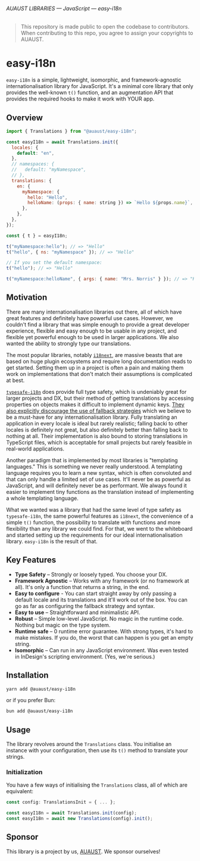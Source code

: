 ###### AUAUST LIBRARIES — JavaScript — easy-i18n

> This repository is made public to open the codebase to contributors.
> When contributing to this repo, you agree to assign your copyrights to AUAUST.

# easy-i18n

`easy-i18n` is a simple, lightweight, isomorphic, and framework-agnostic internationalisation library for JavaScript.
It's a minimal core library that only provides the well-known `t()` function, and an augmentation API that provides the required hooks to make it work with YOUR app.

## Overview

```js
import { Translations } from "@auaust/easy-i18n";

const easyI18n = await Translations.init({
  locales: {
    default: "en",
  },
  // namespaces: {
  //   default: "myNamespace",
  // },
  translations: {
    en: {
      myNamespace: {
        hello: "Hello",
        helloName: (props: { name: string }) => `Hello ${props.name}`,
      },
    },
  },
});

const { t } = easyI18n;

t("myNamespace:hello"); // => "Hello"
t("hello", { ns: "myNamespace" }); // => "Hello"

// If you set the default namespace:
t("hello"); // => "Hello"

t("myNamespace:helloName", { args: { name: "Mrs. Norris" } }); // => "Hello Mrs. Norris"
```

## Motivation

There are many internationalisation libraries out there, all of which have great features and definitely have powerful use cases. However, we couldn't find a library that was simple enough to provide a great developer experience, flexible and easy enough to be usable in any project, and flexible yet powerful enough to be used in larger applications. We also wanted the ability to strongly type our translations.

The most popular libraries, notably [`i18next`](https://www.i18next.com), are massive beasts that are based on huge plugin ecosystems and require long documentation reads to get started. Setting them up in a project is often a pain and making them work on implementations that don't match their assumptions is complicated at best.

[`typesafe-i18n`](https://github.com/ivanhofer/typesafe-i18n) does provide full type safety, which is undeniably great for larger projects and DX, but their method of getting translations by accessing properties on objects makes it difficult to implement dynamic keys. [They also explicitly discourage the use of fallback strategies](https://github.com/ivanhofer/typesafe-i18n#how-can-i-use-my-base-translation-as-a-fallback-for-other-locales) which we believe to be a must-have for any internationalisation library. Fully translating an application in every locale is ideal but rarely realistic; falling backi to other locales is definitely not great, but also definitely better than falling back to nothing at all. Their implementation is also bound to storing translations in TypeScript files, which is acceptable for small projects but rarely feasible in real-world applications.

Another paradigm that is implemented by most libraries is "templating languages." This is something we never really understood. A templating language requires you to learn a new syntax, which is often convoluted and that can only handle a limited set of use cases. It'll never be as powerful as JavaScript, and will definitely never be as performant. We always found it easier to implement tiny functions as the translation instead of implementing a whole templating language.

What we wanted was a library that had the same level of type safety as `typesafe-i18n`, the same powerful features as `i18next`, the convenience of a simple `t()` function, the possibility to translate with functions and more flexibility than any library we could find. For that, we went to the whiteboard and started setting up the requirements for our ideal internationalisation library. `easy-i18n` is the result of that.

## Key Features

- **Type Safety** – Strongly or loosely typed. You choose your DX.
- **Framework Agnostic** – Works with any framework (or no framework at all). It's only a function that returns a string, in the end.
- **Easy to configure** - You can start straight away by only passing a default locale and its translations and it'll work out of the box. You can go as far as configuring the fallback strategy and syntax.
- **Easy to use** – Straightforward and minimalistic API.
- **Robust** – Simple low-level JavaScript. No magic in the runtime code. Nothing but magic on the type system.
- **Runtime safe** – 0 runtime error guarantee. With strong types, it's hard to make mistakes. If you do, the worst that can happen is you get an empty string.
- **Isomorphic** – Can run in any JavaScript environment. Was even tested in InDesign's scripting environment. (Yes, we're serious.)

## Installation

```sh
yarn add @auaust/easy-i18n
```

or if you prefer Bun:

```sh
bun add @auaust/easy-i18n
```

## Usage

The library revolves around the `Translations` class. You initialise an instance with your configuration, then use its `t()` method to translate your strings.

### Initialization

You have a few ways of initialising the `Translations` class, all of which are equivalent:

```js
const config: TranslationsInit = { ... };

const easyI18n = await Translations.init(config);
const easyI18n = await new Translations(config).init();
```

## Sponsor

This library is a project by us, [AUAUST](https://auaust.ch/). We sponsor ourselves!
